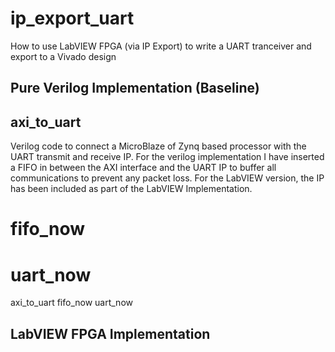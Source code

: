 # ip_export_uart
How to use LabVIEW FPGA (via IP Export) to write a UART tranceiver and export to a Vivado design

## Pure Verilog Implementation (Baseline)

## axi_to_uart
Verilog code to connect a MicroBlaze of Zynq based processor with the UART transmit and receive IP. For the verilog implementation I have inserted a FIFO in between the AXI interface and the UART IP to buffer all communications to prevent any packet loss.  For the LabVIEW version, the IP has been included as part of the LabVIEW Implementation.

# fifo_now

# uart_now
axi_to_uart
fifo_now
uart_now

## LabVIEW FPGA Implementation


